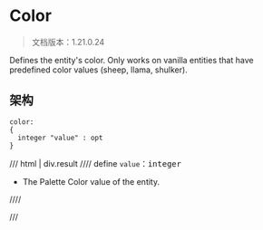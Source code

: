 # Color

> 文档版本：1.21.0.24

Defines the entity's color. Only works on vanilla entities that have predefined color values (sheep, llama, shulker).

## 架构

```mcschema
color:
{
  integer "value" : opt
}

```

/// html | div.result
//// define
`value`：<samp>integer</samp>

- The Palette Color value of the entity.


////


///

